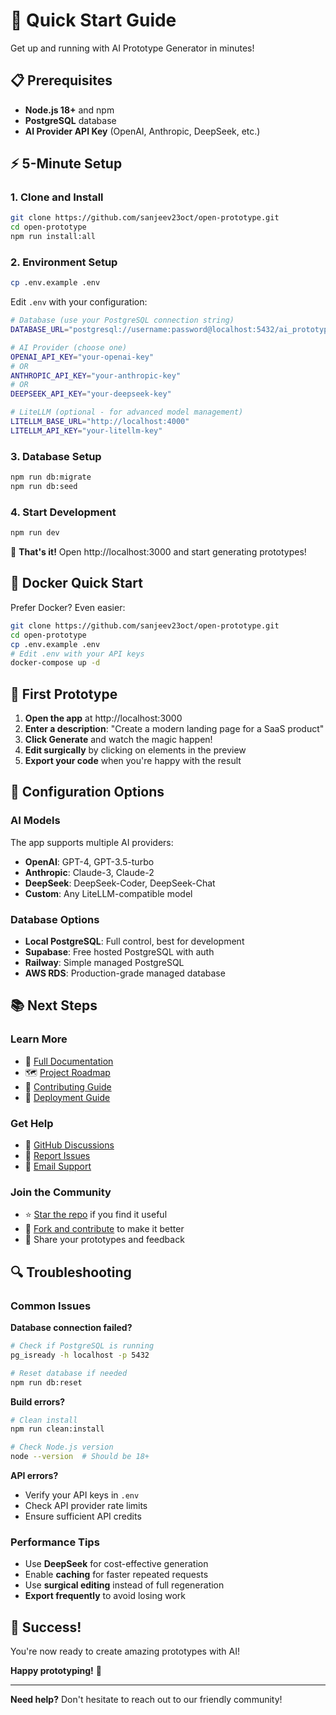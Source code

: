 # 🚀 Quick Start Guide

Get up and running with AI Prototype Generator in minutes!

## 📋 Prerequisites

- **Node.js 18+** and npm
- **PostgreSQL** database
- **AI Provider API Key** (OpenAI, Anthropic, DeepSeek, etc.)

## ⚡ 5-Minute Setup

### 1. Clone and Install

```bash
git clone https://github.com/sanjeev23oct/open-prototype.git
cd open-prototype
npm run install:all
```

### 2. Environment Setup

```bash
cp .env.example .env
```

Edit `.env` with your configuration:

```bash
# Database (use your PostgreSQL connection string)
DATABASE_URL="postgresql://username:password@localhost:5432/ai_prototype_generator"

# AI Provider (choose one)
OPENAI_API_KEY="your-openai-key"
# OR
ANTHROPIC_API_KEY="your-anthropic-key"
# OR
DEEPSEEK_API_KEY="your-deepseek-key"

# LiteLLM (optional - for advanced model management)
LITELLM_BASE_URL="http://localhost:4000"
LITELLM_API_KEY="your-litellm-key"
```

### 3. Database Setup

```bash
npm run db:migrate
npm run db:seed
```

### 4. Start Development

```bash
npm run dev
```

🎉 **That's it!** Open http://localhost:3000 and start generating prototypes!

## 🐳 Docker Quick Start

Prefer Docker? Even easier:

```bash
git clone https://github.com/sanjeev23oct/open-prototype.git
cd open-prototype
cp .env.example .env
# Edit .env with your API keys
docker-compose up -d
```

## 🎯 First Prototype

1. **Open the app** at http://localhost:3000
2. **Enter a description**: "Create a modern landing page for a SaaS product"
3. **Click Generate** and watch the magic happen!
4. **Edit surgically** by clicking on elements in the preview
5. **Export your code** when you're happy with the result

## 🔧 Configuration Options

### AI Models

The app supports multiple AI providers:

- **OpenAI**: GPT-4, GPT-3.5-turbo
- **Anthropic**: Claude-3, Claude-2
- **DeepSeek**: DeepSeek-Coder, DeepSeek-Chat
- **Custom**: Any LiteLLM-compatible model

### Database Options

- **Local PostgreSQL**: Full control, best for development
- **Supabase**: Free hosted PostgreSQL with auth
- **Railway**: Simple managed PostgreSQL
- **AWS RDS**: Production-grade managed database

## 📚 Next Steps

### Learn More
- 📖 [Full Documentation](README.md)
- 🗺️ [Project Roadmap](ROADMAP.md)
- 🤝 [Contributing Guide](CONTRIBUTING.md)
- 🚀 [Deployment Guide](DEPLOYMENT.md)

### Get Help
- 💬 [GitHub Discussions](https://github.com/sanjeev23oct/open-prototype/discussions)
- 🐛 [Report Issues](https://github.com/sanjeev23oct/open-prototype/issues)
- 📧 [Email Support](mailto:sanjeev23oct@gmail.com)

### Join the Community
- ⭐ [Star the repo](https://github.com/sanjeev23oct/open-prototype) if you find it useful
- 🍴 [Fork and contribute](CONTRIBUTING.md) to make it better
- 📢 Share your prototypes and feedback

## 🔍 Troubleshooting

### Common Issues

**Database connection failed?**
```bash
# Check if PostgreSQL is running
pg_isready -h localhost -p 5432

# Reset database if needed
npm run db:reset
```

**Build errors?**
```bash
# Clean install
npm run clean:install

# Check Node.js version
node --version  # Should be 18+
```

**API errors?**
- Verify your API keys in `.env`
- Check API provider rate limits
- Ensure sufficient API credits

### Performance Tips

- Use **DeepSeek** for cost-effective generation
- Enable **caching** for faster repeated requests
- Use **surgical editing** instead of full regeneration
- **Export frequently** to avoid losing work

## 🎉 Success!

You're now ready to create amazing prototypes with AI! 

**Happy prototyping!** 🚀

---

**Need help?** Don't hesitate to reach out to our friendly community!